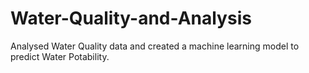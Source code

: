 # Water-Quality-and-Analysis
Analysed Water Quality data and created a machine learning model to predict Water Potability.
